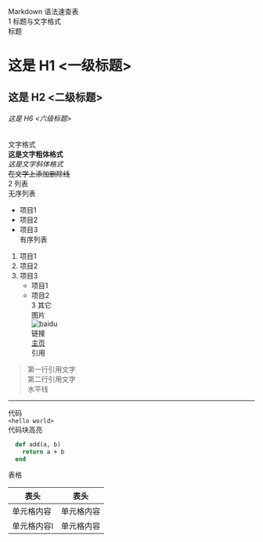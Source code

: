 Markdown 语法速查表  
1 标题与文字格式  
标题  
# 这是 H1 <一级标题>  
## 这是 H2 <二级标题>  
###### 这是 H6 <六级标题>  
文字格式  
**这是文字粗体格式**  
*这是文字斜体格式*  
~~在文字上添加删除线~~  
2 列表  
无序列表  
* 项目1  
* 项目2  
* 项目3  
有序列表  
1. 项目1  
2. 项目2  
3. 项目3  
   * 项目1  
   * 项目2  
3 其它  
图片  
![baidu](http://www.baidu.com/img/bdlogo.gif "百度logo")  
链接  
[主页](https://wangwangqin523.github.io)  
引用  
> 第一行引用文字  
> 第二行引用文字  
水平线  
***  
代码  
`<hello world>`  
代码块高亮  
```ruby  
  def add(a, b)  
    return a + b  
  end  
```  
表格  

  表头  | 表头  
  ------------- | -------------  
 单元格内容  | 单元格内容  
 单元格内容l  | 单元格内容 
